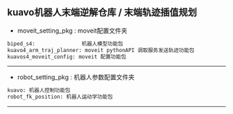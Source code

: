 ## kuavo机器人末端逆解仓库 / 末端轨迹插值规划
* moveit_setting_pkg : moveit配置文件夹
```bash
biped_s4:               机器人模型功能包 
kuavo4_arm_traj_planner: moveit pythonAPI 调取服务发送轨迹功能包
kuavos4_moveit_config: moveit 配置功能包
``` 
---
* robot_setting_pkg : 机器人参数配置文件夹
```bash
kuavo: 机器人控制功能包 
robot_fk_position: 机器人运动学功能包
```
---